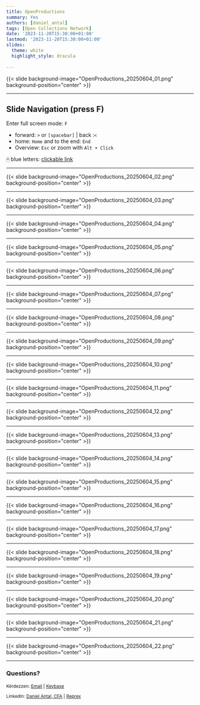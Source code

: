 ```yaml
---
title: OpenProductions
summary: Yes
authors: [daniel_antal]
tags: [Open Collections Network]
date: '2023-11-20T15:30:00+01:00'
lastmod: '2023-11-20T15:30:00+01:00'
slides:
  theme: white
  highlight_style: dracula
  
---
```


{{< slide background-image="OpenProductions_20250604_01.png" background-position="center" >}}

---

## Slide Navigation (press F)

Enter full screen mode: `F`


- forward: `️>` or `[spacebar]` | back :️`<`
- home: `Home` and to the end: `End`
- Overview: `Esc` or zoom with `Alt + Click️`

🖱 blue letters: [clickable link](https://reprex.nl/)


---

{{< slide background-image="OpenProductions_20250604_02.png" background-position="center" >}}

---

{{< slide background-image="OpenProductions_20250604_03.png" background-position="center" >}}

---

{{< slide background-image="OpenProductions_20250604_04.png" background-position="center" >}}

---

{{< slide background-image="OpenProductions_20250604_05.png" background-position="center" >}}

---

{{< slide background-image="OpenProductions_20250604_06.png" background-position="center" >}}

---

{{< slide background-image="OpenProductions_20250604_07.png" background-position="center" >}}

---

{{< slide background-image="OpenProductions_20250604_08.png" background-position="center" >}}

---

{{< slide background-image="OpenProductions_20250604_09.png" background-position="center" >}}

---

{{< slide background-image="OpenProductions_20250604_10.png" background-position="center" >}}

---

{{< slide background-image="OpenProductions_20250604_11.png" background-position="center" >}}

---

{{< slide background-image="OpenProductions_20250604_12.png" background-position="center" >}}

---

{{< slide background-image="OpenProductions_20250604_13.png" background-position="center" >}}

---

{{< slide background-image="OpenProductions_20250604_14.png" background-position="center" >}}

---

{{< slide background-image="OpenProductions_20250604_15.png" background-position="center" >}}

---

{{< slide background-image="OpenProductions_20250604_16.png" background-position="center" >}}

---

{{< slide background-image="OpenProductions_20250604_17.png" background-position="center" >}}

---

{{< slide background-image="OpenProductions_20250604_18.png" background-position="center" >}}

---

{{< slide background-image="OpenProductions_20250604_19.png" background-position="center" >}}

---

{{< slide background-image="OpenProductions_20250604_20.png" background-position="center" >}}

---

{{< slide background-image="OpenProductions_20250604_21.png" background-position="center" >}}

---

{{< slide background-image="OpenProductions_20250604_22.png" background-position="center" >}}

---

### Questions?

<p style="font-size:85%" > Kérdezzen: <a href="https://reprex.nl/#contact" target="_blank">Email</a> |
<a href="https://keybase.io/team/reprexcommunity" target="_blank">Keybase</a> 
</p>
<p style="font-size:85%" > LinkedIn: 
<a href="https://www.linkedin.com/in/antaldaniel/" target="_blank">Daniel Antal, CFA</a> |
<a href="https://www.linkedin.com/company/68855596" target="_blank">Reprex</a> </p>




